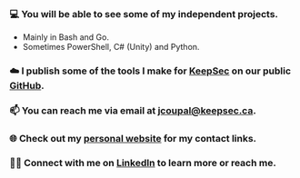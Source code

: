 ### 💻 You will be able to see some of my independent projects.
 - Mainly in Bash and Go.
 - Sometimes PowerShell, C# (Unity) and Python.
### ☁️ I publish some of the tools I make for [KeepSec](https://www.keepsec.ca) on our public [GitHub](https://github.com/KeepSec-Technologies).
### 📫 You can reach me via email at [jcoupal@keepsec.ca](mailto:jcoupal@keepsec.ca).
### 🌐 Check out my [personal website](https://jcoupal.com/) for my contact links.
### 👨‍💼 Connect with me on [LinkedIn](https://www.linkedin.com/in/jordan-coupal-222773225/) to learn more or reach me. 
